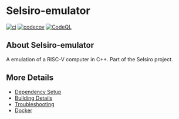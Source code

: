 # Selsiro-emulator

[![ci](https://github.com/quintentruyens/Selsiro-emulator/actions/workflows/ci.yml/badge.svg)](https://github.com/quintentruyens/Selsiro-emulator/actions/workflows/ci.yml)
[![codecov](https://codecov.io/gh/quintentruyens/Selsiro-emulator/branch/main/graph/badge.svg)](https://codecov.io/gh/quintentruyens/Selsiro-emulator)
[![CodeQL](https://github.com/quintentruyens/Selsiro-emulator/actions/workflows/codeql-analysis.yml/badge.svg)](https://github.com/quintentruyens/Selsiro-emulator/actions/workflows/codeql-analysis.yml)

## About Selsiro-emulator
A emulation of a RISC-V computer in C++. Part of the Selsiro project.


## More Details

 * [Dependency Setup](README_dependencies.md)
 * [Building Details](README_building.md)
 * [Troubleshooting](README_troubleshooting.md)
 * [Docker](README_docker.md)
